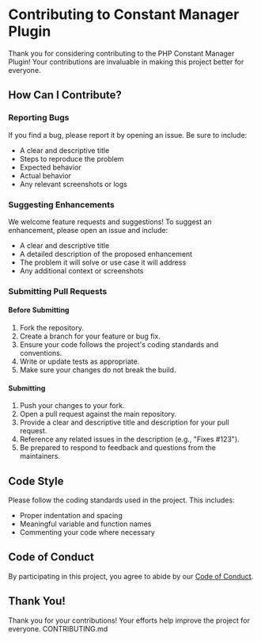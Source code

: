 # Contributing to Constant Manager Plugin

Thank you for considering contributing to the PHP Constant Manager Plugin! Your contributions are invaluable in making this project better for everyone.

## How Can I Contribute?

### Reporting Bugs

If you find a bug, please report it by opening an issue. Be sure to include:
- A clear and descriptive title
- Steps to reproduce the problem
- Expected behavior
- Actual behavior
- Any relevant screenshots or logs

### Suggesting Enhancements

We welcome feature requests and suggestions! To suggest an enhancement, please open an issue and include:
- A clear and descriptive title
- A detailed description of the proposed enhancement
- The problem it will solve or use case it will address
- Any additional context or screenshots

### Submitting Pull Requests

#### Before Submitting

1. Fork the repository.
2. Create a branch for your feature or bug fix.
3. Ensure your code follows the project's coding standards and conventions.
4. Write or update tests as appropriate.
5. Make sure your changes do not break the build.

#### Submitting

1. Push your changes to your fork.
2. Open a pull request against the main repository.
3. Provide a clear and descriptive title and description for your pull request.
4. Reference any related issues in the description (e.g., "Fixes #123").
5. Be prepared to respond to feedback and questions from the maintainers.

## Code Style

Please follow the coding standards used in the project. This includes:
- Proper indentation and spacing
- Meaningful variable and function names
- Commenting your code where necessary

## Code of Conduct

By participating in this project, you agree to abide by our [Code of Conduct](CODE_OF_CONDUCT.md).

## Thank You!

Thank you for your contributions! Your efforts help improve the project for everyone.
CONTRIBUTING.md
